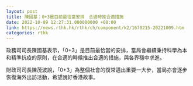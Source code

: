 ```yaml
---
layout: post
title: 陳國基：0+3是目前最恰當安排　合適時推合適措施
date: 2022-10-09 12:27:31.000000000 +08:00
link: https://news.rthk.hk/rthk/ch/component/k2/1670215-20221009.htm
categories: rthk
---
```


政務司司長陳國基表示，「0+3」是目前最恰當的安排，當局會繼續秉持科學為本和精準抗疫的原則，在合適的時候推出合適的措施，與各界穩中求進。

財政司司長陳茂波說，「0+3」為整個社會的復常邁出重要一大步，當局亦會逐步恢復海外出訪活動，希望說好香港故事。

